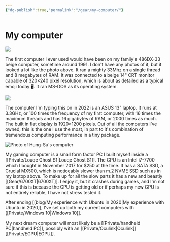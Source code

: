 ```yaml
---
{"dg-publish":true,"permalink":"/gear/my-computer/"}
---
```


# My computer

![](https://c.neevacdn.net/image/fetch/s--nvk7biAj--/https%3A//c2.staticflickr.com/8/7173/6780793965_e80c8ee1ae_b.jpg?savepath=6780793965_e80c8ee1ae_b.jpg)

The first computer I ever used would have been on my family's 486DX-33 beige computer, sometime around 1991. I don't have any photos of it, but it looked a lot like the photo above. It ran a mighty 33Mhz on a single thread and 8 megabytes of RAM. It was connected to a beige 14" CRT monitor capable of 320×240 pixel resolution, which is about as detailed as a typical emoji today 🖥. It ran MS-DOS as its operating system.

![](/img/user/Vaults/quartz/content/notes/images/rog_flow_resize-removebg-preview.png)

The computer I'm typing this on in 2022 is an ASUS 13" laptop. It runs at 3.3GHz, or 100 times the frequency of my first computer, with 16 times the maximum threads and has 16 gigabytes of RAM, or 2000 times as much. The built in flat display is 1920×1200 pixels. Out of all the computers I've owned, this is the one I use the most, in part to it's combination of tremendous computing performance in a tiny package.

![Photo of Hung-Su's computer](https://res.cloudinary.com/didjqvf50/image/upload/v1600554533/notes/Blokey.jpg)

My gaming computer is a small form factor PC I built myself inside a [[Private/Louqe Ghost S1\|Louqe Ghost S1]]. The CPU is an Intel i7-7700 which I bought in November 2017 for $250 at the time. It has a SATA SSD, a Crucial MX500, which is noticeably slower than m.2 NVME SSD such as in my laptop above. To make up for all the slow parts it has a new and beastly [[Gear/6700XT\|6700XT]]. I enjoy it, but it crashes during games, and I'm not sure if this is because the CPU is getting old or if perhaps my new GPU is not entirely reliable, I have not stress tested it.

After ending [[blog/My experience with Ubuntu in 2020\|My experience with Ubuntu in 2020]], I've set up both my current computers with [[Private/Windows 10\|Windows 10]]. 

My next dream computer will most likely be a [[Private/handheld PC\|handheld PC]], possibly with an [[Private/Oculink\|Oculink]] [[Private/EGPU\|EGPU]].